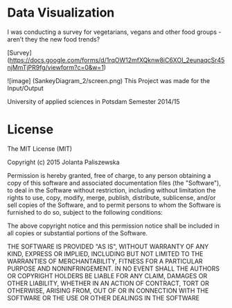 Data Visualization
========
I was conducting a survey for vegetarians, vegans and other food groups - aren’t they the new food trends? 

[Survey] (https://docs.google.com/forms/d/1rqOW12mfXQknw8iC6XOI_2eunaqcSr45njMmTjPR9fg/viewform?c=0&w=1)

![image] (SankeyDiagram_2/screen.png)
This Project was made for the Input/Output

University of applied sciences in Potsdam 
Semester 2014/15


License
========
The MIT License (MIT)

Copyright (c) 2015 Jolanta Paliszewska

Permission is hereby granted, free of charge, to any person obtaining a copy of this software and associated documentation files (the "Software"), to deal in the Software without restriction, including without limitation the rights to use, copy, modify, merge, publish, distribute, sublicense, and/or sell copies of the Software, and to permit persons to whom the Software is furnished to do so, subject to the following conditions:

The above copyright notice and this permission notice shall be included in all copies or substantial portions of the Software.

THE SOFTWARE IS PROVIDED "AS IS", WITHOUT WARRANTY OF ANY KIND, EXPRESS OR IMPLIED, INCLUDING BUT NOT LIMITED TO THE WARRANTIES OF MERCHANTABILITY, FITNESS FOR A PARTICULAR PURPOSE AND NONINFRINGEMENT. IN NO EVENT SHALL THE AUTHORS OR COPYRIGHT HOLDERS BE LIABLE FOR ANY CLAIM, DAMAGES OR OTHER LIABILITY, WHETHER IN AN ACTION OF CONTRACT, TORT OR OTHERWISE, ARISING FROM, OUT OF OR IN CONNECTION WITH THE SOFTWARE OR THE USE OR OTHER DEALINGS IN THE SOFTWARE
